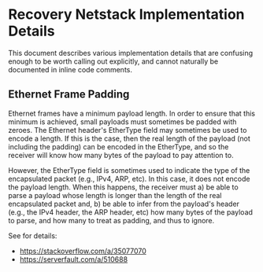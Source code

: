 # Recovery Netstack Implementation Details

This document describes various implementation details that are confusing enough
to be worth calling out explicitly, and cannot naturally be documented in inline
code comments.

## Ethernet Frame Padding

Ethernet frames have a minimum payload length. In order to ensure that this
minimum is achieved, small payloads must sometimes be padded with zeroes. The
Ethernet header's EtherType field may sometimes be used to encode a length. If
this is the case, then the real length of the payload (not including the padding)
can be encoded in the EtherType, and so the receiver will know how many bytes of
the payload to pay attention to.

However, the EtherType field is sometimes used to indicate the type of the
encapsulated packet (e.g., IPv4, ARP, etc). In this case, it does not encode the
payload length. When this happens, the receiver must a) be able to parse a
payload whose length is longer than the length of the real encapsulated packet
and, b) be able to infer from the payload's header (e.g., the IPv4 header, the
ARP header, etc) how many bytes of the payload to parse, and how many to treat
as padding, and thus to ignore.

See for details:
- https://stackoverflow.com/a/35077070
- https://serverfault.com/a/510688